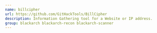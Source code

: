 ```yaml
---
name: billcipher
url: https://github.com/GitHackTools/BillCipher
description: Information Gathering tool for a Website or IP address.
group: blackarch blackarch-recon blackarch-scanner
---
```

